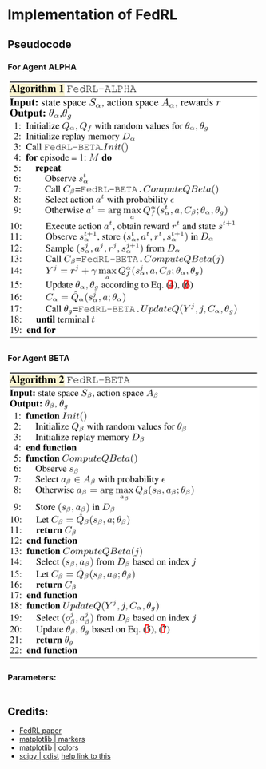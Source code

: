 # Implementation of FedRL

## Pseudocode

### For Agent ALPHA

![1](static/pseudo_alpha.png)

### For Agent BETA

![2](static/pseudo_beta.png)



### Parameters:
```

```


## Credits:

- [FedRL paper](https://arxiv.org/pdf/1901.08277)
- [matplotlib | markers](https://matplotlib.org/stable/api/markers_api.html)
- [matplotlib | colors](https://matplotlib.org/3.1.0/gallery/color/named_colors.html)
- [scipy | cdist](https://docs.scipy.org/doc/scipy/reference/generated/scipy.spatial.distance.cdist.html) [help link to this](https://stackoverflow.com/questions/13773537/python-cdist-error-valueerror-xa-must-be-a-2-dimensional-array)












